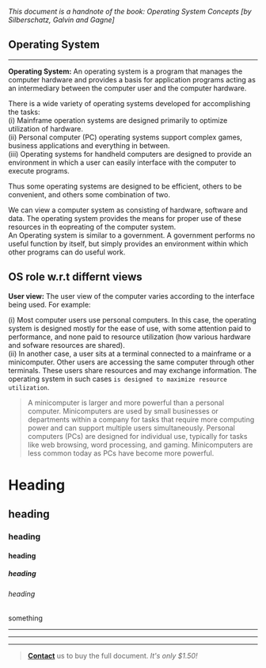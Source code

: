 *This document is a handnote of the book: Operating System Concepts [by Silberschatz, Galvin and Gagne]*

## Operating System
---

**Operating System:** An operating system is a program that manages the computer hardware and provides a basis for application programs acting as an intermediary between the computer user and the computer hardware.

There is a wide variety of operating systems developed for accomplishing the tasks:  
(i) Mainframe operation systems are designed primarily to optimize utilization of hardware.  
(ii) Personal computer (PC) operating systems support complex games, business applications and everything in between.  
(iii) Operating systems for handheld computers are designed to provide an environment in which a user can easily interface with the computer to execute programs.

Thus some operating systems are designed to be efficient, others to be convenient, and others some combination of two.

We can view a computer system as consisting of hardware, software and data. The operating system provides the means for proper use of these resources in th eopreating of the computer system.  
An Operating system is similar to a government. A government performs no useful function by itself, but simply provides an environment within which other programs can do useful work.

## OS role w.r.t differnt views

**User view:** The user view of the computer varies according to the interface being used. For example:

(i) Most computer users use personal computers. In this case, the operating system is designed mostly for the ease of use, with some attention paid to performance, and none paid to resource utilization (how various hardware and sofware resources are shared).  
(ii) In another case, a user sits at a terminal connected to a mainframe or a minicomputer. Other users are accessing the same computer through other terminals. These users share resources and may exchange information. The operating system in such cases `is designed to maximize resource utilization`.


> A minicomputer is larger and more powerful than a personal computer. Minicomputers are used by small businesses or departments within a company for tasks that require more computing power and can support multiple users simultaneously. Personal computers (PCs) are designed for individual use, typically for tasks like web browsing, word processing, and gaming. Minicomputers are less common today as PCs have become more powerful.  

# Heading  
## heading  
### heading  
#### heading  
##### heading  
###### heading  

something


---
---
---

> [**Contact**](https://tawk.to/chat/66893d23eaf3bd8d4d18d232/1i241dlbj) us to buy the full document. *It's only $1.50!*